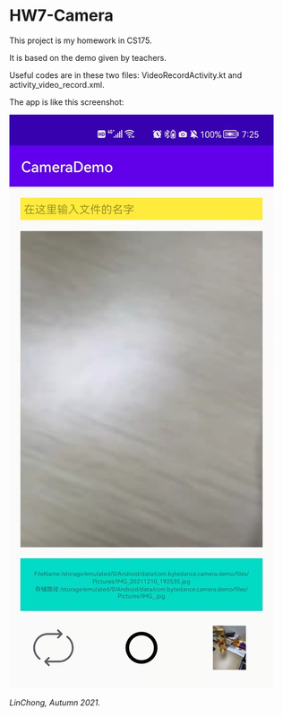 # HW7-Camera

This project is my homework in CS175.

It is based on the demo given by teachers.

Useful codes are in these two files: VideoRecordActivity.kt and activity_video_record.xml.

The app is like this screenshot:

![avatar](https://github.com/Zerolc01/HW7-Camera/blob/master/demo.jpg)

*LinChong, Autumn 2021.*
